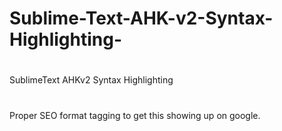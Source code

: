 # Sublime-Text-AHK-v2-Syntax-Highlighting-

# 

SublimeText AHKv2 Syntax Highlighting 

#

Proper SEO format tagging to get this showing up on google.
